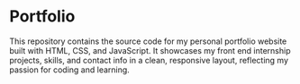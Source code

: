 # Portfolio
This repository contains the source code for my personal portfolio website built with HTML, CSS, and JavaScript. It showcases my front end internship projects, skills, and contact info in a clean, responsive layout, reflecting my passion for coding and learning.
